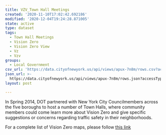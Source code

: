 ```yaml
---
title: VZV_Town Hall Meetings
created: '2020-11-10T17:02:42.692186'
modified: '2020-12-04T19:24:28.871005'
state: active
type: dataset
tags:
  - Town Hall Meetings
  - Vision Zero
  - Vision Zero View
  - Vz
  - Vzv
groups:
  - Local Government
csv_url: 'https://data.cityofnewyork.us/api/views/apux-7n8m/rows.csv?accessType=DOWNLOAD'
json_url: >-
  https://data.cityofnewyork.us/api/views/apux-7n8m/rows.json?accessType=DOWNLOAD
layout: post

---
```

In Spring 2014, DOT partnered with New York City Councilmembers across the five boroughs to host a number of Town Halls, where community members could come learn more about Vision Zero and give specific suggestions or concerns regarding traffic safety in their neighborhoods.

For a complete list of Vision Zero maps, please follow <a href="https://data.cityofnewyork.us/browse?q=vzv&sortBy=last_modified&utf8=%E2%9C%93">this link</a>
